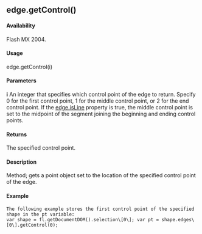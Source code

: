 ## edge.getControl()

#### Availability

Flash MX 2004.

#### Usage

edge.getControl(i)

#### Parameters

**i** An integer that specifies which control point of the edge to return. Specify 0 for the first control point, 1 for the middle control point, or 2 for the end control point. If the [edge.isLine](#_bookmark369) property is true, the middle control point is set to the midpoint of the segment joining the beginning and ending control points.

#### Returns

The specified control point.

#### Description

Method; gets a point object set to the location of the specified control point of the edge.

#### Example

```
The following example stores the first control point of the specified shape in the pt variable:
var shape = fl.getDocumentDOM().selection\[0\]; var pt = shape.edges\[0\].getControl(0);

```